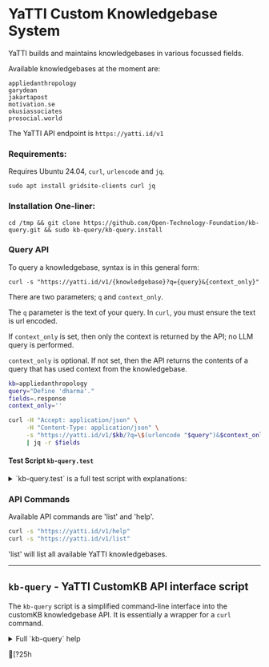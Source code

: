 # YaTTI Custom Knowledgebase System

YaTTI builds and maintains knowledgebases in various focussed fields.

Available knowledgebases at the moment are:

    appliedanthropology
    garydean
    jakartapost
    motivation.se
    okusiassociates
    prosocial.world

The YaTTI API endpoint is `https://yatti.id/v1`

### Requirements:

Requires Ubuntu 24.04, `curl`, `urlencode` and `jq`.

    sudo apt install gridsite-clients curl jq

### Installation One-liner:

    cd /tmp && git clone https://github.com/Open-Technology-Foundation/kb-query.git && sudo kb-query/kb-query.install

### Query API

To query a knowledgebase, syntax is in this general form:

    curl -s "https://yatti.id/v1/{knowledgebase}?q={query}&{context_only}"

There are two parameters; `q` and `context_only`.

The `q` parameter is the text of your query. In `curl`, you must ensure the text is url encoded.

If `context_only` is set, then only the context is returned by the API; no LLM query is performed.

`context_only` is optional. If not set, then the API returns the contents of a query that has used context from the knowledgebase.

```bash
kb=appliedanthropology
query="Define 'dharma'."
fields=.response
context_only=''

curl -H "Accept: application/json" \
     -H "Content-Type: application/json" \
     -s "https://yatti.id/v1/$kb/?q=\$(urlencode "$query")&$context_only" \
     | jq -r $fields
```

#### Test Script `kb-query.test`

<details>
  <summary>`kb-query.test` is a full test script with explanations:</summary>

```bash
#!/bin/bash
# These are the essentials for accessing
# YaTTI CustomKB knowledgebases using simple
# curl directives to https://yatti.id/v1/

# This is the knowledgebase to access
kb=appliedanthropology

# This is the user/system query.
query="What is a 'dharma'."

# If context_only is set to 'context_only' then
# only the text segments from the knowledgebase
# are returned.
context_only=''

# To break up the json output into separate fields
# you need to specify the fields you wish to see.
# '.response' is usually the best default.
# Other fieldnames are: kb, query, context_only,
# elapsed_seconds, error, and '.'.
fields=.response

# Call the YaTTI CustomKB API
curl -H "Accept: application/json" \
     -H "Content-Type: application/json" \
     -s "https://yatti.id/v1/$kb/?q=$(urlencode "$query")&$context_only" \
     | jq -r $fields

#fin
```

</details>


### API Commands

Available API commands are 'list' and 'help'.

```bash
curl -s "https://yatti.id/v1/help"
curl -s "https://yatti.id/v1/list"
```

'list' will list all available YaTTI knowledgebases.

---

## `kb-query` - YaTTI CustomKB API interface script

The `kb-query` script is a simplified command-line interface into the customKB knowledgebase API. It is essentially a wrapper for a `curl` command.

<details>
  <summary>Full `kb-query` help</summary>

```

```

</details>


[?25h
